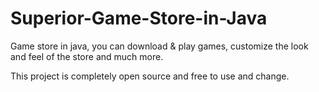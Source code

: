 # Superior-Game-Store-in-Java
Game store in java, you can download &amp; play games, customize the look and feel of the store and much more.

This project is completely open source and free to use and change.
